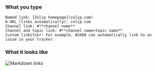 ### What you type

```
Named link: [Zulip homepage](zulip.com)
A URL (links automatically): zulip.com
Channel link: #**channel name**
Channel and topic link: #**channel name>topic name**
Custom linkifier: For example, #2468 can automatically link to an issue in your tracker.
```

### What it looks like

![Markdown links](/static/images/help/markdown-links.png)
